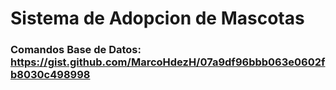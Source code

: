 # Sistema de Adopcion de Mascotas

### Comandos Base de Datos: https://gist.github.com/MarcoHdezH/07a9df96bbb063e0602fb8030c498998